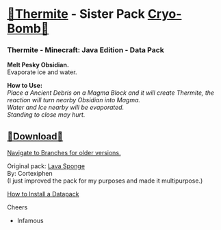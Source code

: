 # [🎥Thermite](https://youtu.be/_JLxFoCW2iE) - Sister Pack [Cryo-Bomb🔗](https://github.com/InfamousMusicify/Cryo-Bomb/) 
### Thermite - Minecraft: Java Edition - Data Pack
__Melt Pesky Obsidian.__   
Evaporate ice and water.   

__How to Use:__  
_Place a Ancient Debris on a Magma Block and it will create Thermite, the reaction will turn nearby Obsidian into Magma.  
Water and Ice nearby will be evaporated.  
Standing to close may hurt._  

 ## [🔗Download🔗](https://github.com/InfamousMusicify/Thermite/archive/refs/heads/1.16.zip)
 
[Navigate to Branches for older versions.](https://github.com/InfamousMusicify/Thermite/branches)   

Original pack: [Lava Sponge](https://www.planetminecraft.com/data-pack/lava-sponges-1-16/)  
By: Cortexiphen  
(I just improved the pack for my purposes and made it multipurpose.)  

[How to Install a Datapack](https://www.youtube.com/watch?v=4Dxzw12TQcg)  

Cheers  
- Infamous  
